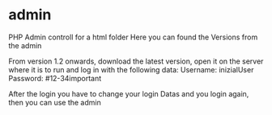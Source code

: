 # admin
PHP Admin controll for a html folder
Here you can found the Versions from the admin

From version 1.2 onwards, download the latest version, open it on the server where it is to run and log in with the following data:
Username:
inizialUser
Password:
#12-34important

After the login you have to change your login Datas and you login again, then you can use the admin
